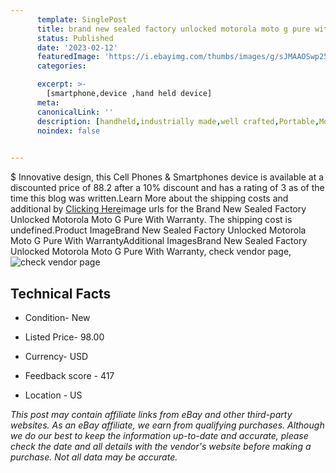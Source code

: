 ```yaml
---
      template: SinglePost
      title: brand new sealed factory unlocked motorola moto g pure with warranty
      status: Published
      date: '2023-02-12'
      featuredImage: 'https://i.ebayimg.com/thumbs/images/g/sJMAAOSwp25ip7N7/s-l225.jpg'
      categories: 

      excerpt: >-
        [smartphone,device ,hand held device]
      meta:
      canonicalLink: ''
      description: [handheld,industrially made,well crafted,Portable,Mobile,Compact,Convenient,Lightweight,Maneuverable,Man-portable,Miniature,Carriable,Hand-held,Light,Holdable,Transportable,Mobile device,Pocket-sized,On-the-go,Wireless,Cordless,Compact size,Convenient size, smartphone,device ,hand held device]
      noindex: false

        
---
```

$
    Innovative design, this Cell Phones & Smartphones device is available at a discounted price of 88.2 after a 10% discount and has a rating of 3 as of the time this blog was written.Learn More about the shipping costs and additional by [Clicking Here](https://www.ebay.com/itm/115424341361?hash=item1adfd3ad71%3Ag%3AsJMAAOSwp25ip7N7&mkevt=1&mkcid=1&mkrid=711-53200-19255-0&campid=%253CePNCampaignId%253E&customid=%253CreferenceId%253E&toolid=10049)image urls for the Brand New Sealed Factory Unlocked Motorola Moto G Pure With Warranty. The shipping cost is undefined.Product ImageBrand New Sealed Factory Unlocked Motorola Moto G Pure With WarrantyAdditional ImagesBrand New Sealed Factory Unlocked Motorola Moto G Pure With Warranty, check vendor page, ![check vendor page](https://origin-galleryplus.ebayimg.com/ws/web/115424341361_2_0_1/225x225.jpg,https://origin-galleryplus.ebayimg.com/ws/web/115424341361_3_0_1/225x225.jpg,https://origin-galleryplus.ebayimg.com/ws/web/115424341361_4_0_1/225x225.jpg,https://origin-galleryplus.ebayimg.com/ws/web/115424341361_5_0_1/225x225.jpg,https://origin-galleryplus.ebayimg.com/ws/web/115424341361_6_0_1/225x225.jpg,https://origin-galleryplus.ebayimg.com/ws/web/115424341361_7_0_1/225x225.jpg,https://origin-galleryplus.ebayimg.com/ws/web/115424341361_8_0_1/225x225.jpg,https://origin-galleryplus.ebayimg.com/ws/web/115424341361_9_0_1/225x225.jpg,https://origin-galleryplus.ebayimg.com/ws/web/115424341361_10_0_1/225x225.jpg,https://origin-galleryplus.ebayimg.com/ws/web/115424341361_11_0_1/225x225.jpg,https://origin-galleryplus.ebayimg.com/ws/web/115424341361_12_0_1/225x225.jpg)
    
    

 ## Technical Facts 



     
      

 - Condition- New 


      

 - Listed Price- 98.00 


      

 - Currency- USD 


      

 - Feedback score - 417 


      

 - Location - US 


      
      

 *_This post may contain affiliate links from eBay and other third-party websites. As an eBay affiliate, we earn from qualifying purchases. Although we do our best to keep the information up-to-date and accurate, please check the date and all details with the vendor's website before making a purchase. Not all data may be accurate._*



    
    
    
    
    